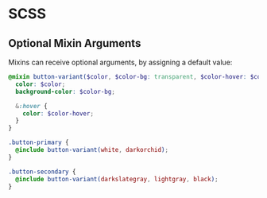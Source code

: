 # SCSS

## Optional Mixin Arguments

Mixins can receive optional arguments, by assigning a default value:

```scss
@mixin button-variant($color, $color-bg: transparent, $color-hover: $color) {
  color: $color;
  background-color: $color-bg;

  &:hover {
    color: $color-hover;
  }
}

.button-primary {
  @include button-variant(white, darkorchid);
}

.button-secondary {
  @include button-variant(darkslategray, lightgray, black);
}
```
